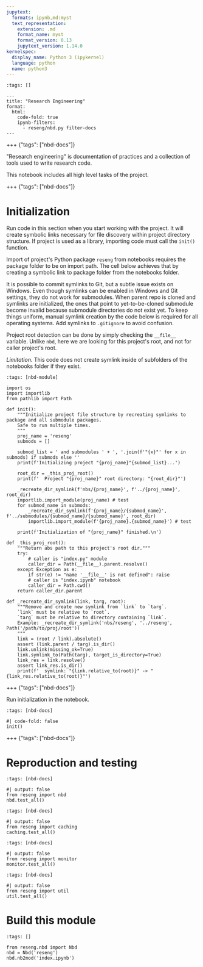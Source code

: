 ```yaml
---
jupytext:
  formats: ipynb,md:myst
  text_representation:
    extension: .md
    format_name: myst
    format_version: 0.13
    jupytext_version: 1.14.0
kernelspec:
  display_name: Python 3 (ipykernel)
  language: python
  name: python3
---
```


```{raw-cell}
:tags: []

---
title: "Research Engineering"
format:
  html: 
    code-fold: true
    ipynb-filters:
      - reseng/nbd.py filter-docs
---
```

+++ {"tags": ["nbd-docs"]}

"Research engineering" is documentation of practices and a collection of tools used to write research code.

This notebook includes all high level tasks of the project.

+++ {"tags": ["nbd-docs"]}

# Initialization

Run code in this section when you start working with the project.
It will create symbolic links necessary for file discovery within project directory structure.
If project is used as a library, importing code must call the `init()` function.

Import of project's Python package `reseng` from notebooks requires the package folder to be on import path.
The cell below achieves that by creating a symbolic link to package folder from the notebooks folder.

It is possible to commit symlinks to Git, but a subtle issue exists on Windows.
Even though symlinks can be enabled in Windows and Git settings, they do not work for submodules.
When parent repo is cloned and symlinks are initialized, the ones that point to yet-to-be-cloned submodule become invalid because submodule directories do not exist yet.
To keep things uniform, manual symlink creation by the code below is required for all operating systems.
Add symlinks to `.gitignore` to avoid confusion.

Project root detection can be done by simply checking the `__file__` variable.
Unlike `nbd`, here we are looking for this project's root, and not for caller project's root.

*Limitation.*
This code does not create symlink inside of subfolders of the notebooks folder if they exist.

```{code-cell} ipython3
:tags: [nbd-module]

import os
import importlib
from pathlib import Path

def init():
    """Initialize project file structure by recreating symlinks to package and all submodule packages.
    Safe to run multiple times.
    """
    proj_name = 'reseng'
    submods = []
    
    submod_list = ' and submodules ' + ', '.join(f'"{x}"' for x in submods) if submods else ''
    print(f'Initializing project "{proj_name}"{submod_list}...')
    
    root_dir = _this_proj_root()
    print(f'  Project "{proj_name}" root directory: "{root_dir}"')
    
    _recreate_dir_symlink(f'nbs/{proj_name}', f'../{proj_name}', root_dir)
    importlib.import_module(proj_name) # test
    for submod_name in submods:
        _recreate_dir_symlink(f'{proj_name}/{submod_name}', f'../submodules/{submod_name}/{submod_name}', root_dir)
        importlib.import_module(f'{proj_name}.{submod_name}') # test
    
    print(f'Initialization of "{proj_name}" finished.\n')

def _this_proj_root():
    """Return abs path to this project's root dir."""
    try:
        # caller is "index.py" module
        caller_dir = Path(__file__).parent.resolve()
    except Exception as e:
        if str(e) != "name '__file__' is not defined": raise
        # caller is "index.ipynb" notebook
        caller_dir = Path.cwd()
    return caller_dir.parent

def _recreate_dir_symlink(link, targ, root):
    """Remove and create new symlink from `link` to `targ`.
    `link` must be relative to `root`.
    `targ` must be relative to directory containing `link`.
    Example: _recreate_dir_symlink('nbs/reseng', '../reseng', Path('/path/to/proj/root'))
    """
    link = (root / link).absolute()
    assert (link.parent / targ).is_dir()
    link.unlink(missing_ok=True)
    link.symlink_to(Path(targ), target_is_directory=True)
    link_res = link.resolve()
    assert link_res.is_dir()
    print(f'  symlink: "{link.relative_to(root)}" -> "{link_res.relative_to(root)}"')
```

+++ {"tags": ["nbd-docs"]}

Run initialization in the notebook.

```{code-cell} ipython3
:tags: [nbd-docs]

#| code-fold: false
init()
```

+++ {"tags": ["nbd-docs"]}

# Reproduction and testing

```{code-cell} ipython3
:tags: [nbd-docs]

#| output: false
from reseng import nbd
nbd.test_all()
```

```{code-cell} ipython3
:tags: [nbd-docs]

#| output: false
from reseng import caching
caching.test_all()
```

```{code-cell} ipython3
:tags: [nbd-docs]

#| output: false
from reseng import monitor
monitor.test_all()
```

```{code-cell} ipython3
:tags: [nbd-docs]

#| output: false
from reseng import util
util.test_all()
```

# Build this module

```{code-cell} ipython3
:tags: []

from reseng.nbd import Nbd
nbd = Nbd('reseng')
nbd.nb2mod('index.ipynb')
```
